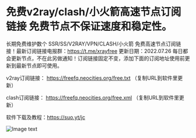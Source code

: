 # 免费v2ray/clash/小火箭高速节点订阅链接 免费节点不保证速度和稳定性。
长期免费维护数个 SSR/SS/V2RAY/VPN/CLASH/小火箭 免费高速节点订阅链接！最新订阅链接电报群：https://t.me/xrayfree
更新日期：2022.07.26 每日都会更新节点，不在此另做通知！订阅链接固定不变，添加下面的订阅地址使用前更新到最新节点即可使用。

v2ray订阅链接：
https://freefq.neocities.org/free.txt （复制URL到软件里更新）

clash订阅链接：
https://freefq.neocities.org/free.xml （复制URL到软件里更新）


软件下载及教程：https://suo.yt/jc

![Image text](https://github.com/xrayfree/free-ssr-ss-v2ray-vpn-clash/blob/main/TT.jpg)


